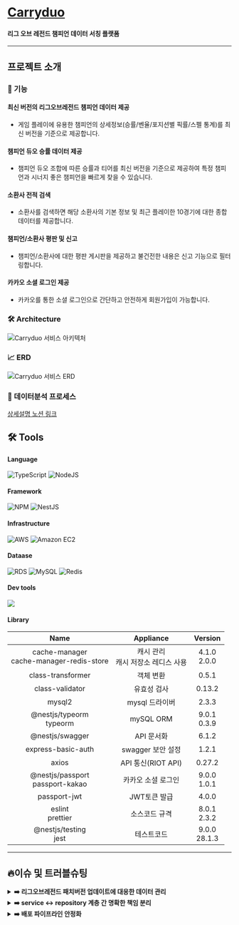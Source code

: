# [Carryduo][Carryduo-link]

[Carryduo-link]: https://www.carryduo.site

#### 리그 오브 레전드 챔피언 데이터 서칭 플랫폼

---

## 프로젝트 소개

### 🚀 기능

#### 최신 버전의 리그오브레전드 챔피언 데이터 제공

- 게임 플레이에 유용한 챔피언의 상세정보(승률/벤율/포지션별 픽률/스펠 통계)를 최신 버전을 기준으로 제공합니다.

#### 챔피언 듀오 승률 데이터 제공

- 챔피언 듀오 조합에 따른 승률과 티어를 최신 버전을 기준으로 제공하여 특정 챔피언과 시너지 좋은 챔피언을 빠르게 찾을 수 있습니다.  

#### 소환사 전적 검색

- 소환사를 검색하면 해당 소환사의 기본 정보 및 최근 플레이한 10경기에 대한 종합 데이터를 제공합니다.

#### 챔피언/소환사 평판 및 신고

- 챔피언/소환사에 대한 평판 게시판을 제공하고 불건전한 내용은 신고 기능으로 필터링합니다.

#### 카카오 소셜 로그인 제공

- 카카오를 통한 소셜 로그인으로 간단하고 안전하게 회원가입이 가능합니다.

### 🛠 Architecture

![Carryduo 서비스 아키텍처](https://user-images.githubusercontent.com/91710667/202378441-9b647519-012a-4adf-b820-3b1bd91c2e82.png)

### 📈 ERD

![Carryduo 서비스 ERD](https://user-images.githubusercontent.com/91710667/202378401-9a983754-d8f1-4f41-8d8b-d79e62d2b283.png)

### 🚀 데이터분석 프로세스

[상세설명 노션 링크][notionLink]

[notionLink]: https://frequent-hovercraft-885.notion.site/Carryduo-7a9e5f584620444986ee950bd309b524

## 🛠 Tools

#### Language



![TypeScript](https://img.shields.io/badge/TypeScript-3178C6?style=for-the-badge&logo=TypeScript&logoColor=white)
![NodeJS](https://img.shields.io/badge/node.js-6DA55F?style=for-the-badge&logo=node.js&logoColor=white)

#### Framework


![NPM](https://img.shields.io/badge/NPM-%23000000.svg?style=for-the-badge&logo=npm&logoColor=white)
![NestJS](https://img.shields.io/badge/NestJS-E0234E?style=for-the-badge&logo=NestJs&logoColor=white)

#### Infrastructure


![AWS](https://img.shields.io/badge/AWS-%23FF9900.svg?style=for-the-badge&logo=amazon-aws&logoColor=white)
![Amazon EC2](https://img.shields.io/badge/Amazon%20EC2-FF9900.svg?style=for-the-badge&logo=Amazon%20EC2&logoColor=white)

#### Dataase

![RDS](https://img.shields.io/badge/Amazon%20RDS-527FFF?style=for-the-badge&logo=Amazon%20RDS&logoColor=white)
![MySQL](https://img.shields.io/badge/MySQL-4479A1?style=for-the-badge&logo=MySQL&logoColor=white)
![Redis](https://img.shields.io/badge/redis-%23DD0031.svg?style=for-the-badge&logo=redis&logoColor=white)

#### Dev tools


<img src="https://img.shields.io/badge/github-181717.svg?style=for-the-badge&logo=github&logoColor=white">

#### Library
| Name                | Appliance               | Version  |
| :-----------------: | :---------------------: | :------: |
| cache-manager</br>cache-manager-redis-store   | 캐시 관리</br>캐시 저장소 레디스 사용  |4.1.0</br>2.0.0|
| class-transformer   | 객체 변환              |0.5.1|
| class-validator     | 유효성 검사            |0.13.2|
| mysql2              | mysql 드라이버         |2.3.3|
| @nestjs/typeorm</br>typeorm  | mySQL ORM             |9.0.1</br>0.3.9|
| @nestjs/swagger     | API 문서화            |6.1.2|
| express-basic-auth  | swagger 보안 설정      |1.2.1|
| axios               |  API 통신(RIOT API)     |0.27.2|
| @nestjs/passport</br>passport-kakao      | 카카오 소셜 로그인      |9.0.0</br>1.0.1|
| passport-jwt        | JWT토큰 발급            |4.0.0|
| eslint</br>prettier | 소스코드 규격            |8.0.1</br>2.3.2|
| @nestjs/testing</br>jest          |  테스트코드             |9.0.0</br>28.1.3|

<hr>

## 🔥이슈 및 트러블슈팅

<details>
<summary><b>➡️ 리그오브레전드 패치버전 업데이트에 대응한 데이터 관리 </b></summary>
<br/>
  
> **문제1** : 리그오브레전드에 새로운 패치버전이 업데이트 되면, 이전 패치버전의 챔피언 데이터는 사용자에게 무용한 데이터가 됩니다. 기존 데이터 분석 프로젝트에서는 패치버전을 고려하지 않아, outdated한 표본이 데이터에 지속적으로 쌓여, 데이터의 유의미성이 저하되는 문제가 있었습니다.
>
> **해결1** : 패치버전에 따라 데이터를 구분해서 수집/분석하도록 데이터 분석 로직을 수정하고, 사용자에게 무용한  패치버전 데이터는 주기적으로 폐기처분하도록 하여, 데이터 최신화와 DB 용량 관리를 동시에 실현했습니다. <br/> <br/>
> **코드스니펫** <br/>
  > [1) Outdated한 데이터 폐기 로직 코드스니펫][CodeSnipet1]

[CodeSnipet1]: https://github.com/Carryduo/Carryduo-DataAnalysis/blob/40bbbeb2dc79e78fd9ab4fa068c1e597a68bc693/analyze/data-retirement/data.retirement.controller.js#L21-L112


> **문제2** : 리그오브레전드에 새로운 패치버전이 업데이트 되었을 시에 패치 초반에는 분석된 데이터의 양이 현저히 적어, 분석이 되지 않은 챔피언의 경우, 분석 데이터 값이 null로 응답되는 문제가 발생했습니다. 데이터 분석용 DB에서 유저에게 데이터를 제공하는 서비스용 DB로 데이터를 이관하는 스케줄이 1시간 30분으로 설정되어있기 때문이었습니다.
>
> **해결2** : 1) 최신 패치버전에 대응한 챔피언 데이터가 없는 경우, 이전 패치버전을 response하도록 로직을 개선했습니다. 2)transferStatus라는 데이터 이관 주기 상태값을 데이터 분석 스케줄러에 적용하여, 데이터 이관 주기를 기존 1시간 30분에서 12시간으로 변경하여, 새로운 패치 초반 단계에서 특정 챔피언에 대한 response 값이 null로 뜨는 현상을 방지하였습니다. <br/> <br/>
> **코드스니펫**<br/>
> [1) 데이터가 없는 경우, 이전 패치버전 response 적용 코드스니펫][CodeSnipet2] <br/>
> [2) 스케줄러에 transferStatus 적용 코드스니펫][CodeSnipet3]

[CodeSnipet2]: https://github.com/Carryduo/Carryduo-TEAM-BE/blob/cf32a5f4440151a273421f314a7e206d77669d26/src/combination-stat/combination-stat.service.ts#L62-L75
[CodeSnipet3]: https://github.com/Carryduo/Carryduo-DataAnalysis/blob/40bbbeb2dc79e78fd9ab4fa068c1e597a68bc693/task/task.js#L37-L77
  
</details>

<details>
<summary><b>➡️ service <-> repository 계층 간 명확한 책임 분리 </b></summary>
<br/>
  
> **문제** : 프로젝트는 3-Layered-Architecture 구조에 입각하여 작성되었습니다. 프로젝트의 기능 중 request 값에 따라 쿼리문의 where문을 변경해주어야 하는 로직이 있었습니다. 기존에는 이를 DB 쿼리를 관리하는 repository 계층에서 분기 처리를 해주었습니다. 이에 따라, 순수한 DB 쿼리만을 관리한다는 repositroy 계층이 비즈니스 로직을 관리하는  service 계층의 책임까지  분담하는 구조적 문제가 발생했습니다.
>
> **해결** : switch-case 문을 활용하여, serivce에서 controller부터 받은 request 값에 따라 쿼리 where문을 사전에 분기처리하여 repository 계층으로 이를 넘기도록 구조를 수정하여 계층 간 책임 분리를 공고화하였습니다. <br/> <br/>
> **코드스니펫**<br/>
> [1)switch-case문 활용 코드스니펫][CodeSnipet4]
  
  [CodeSnipet4]: https://github.com/Carryduo/Carryduo-TEAM-BE/blob/cf32a5f4440151a273421f314a7e206d77669d26/src/combination-stat/combination-stat.service.ts#L119-L194
</details>

<details>
<summary><b>➡️ 배포 파이프라인 안정화 </b></summary>
  <br/>
  
  
> **문제** : 기존 배포 파이프라인은 CI -> 런타임 환경 배포 -> 빌드 -> 프로젝트 재실행로 구성되어 있었습니다. 이에, 프로젝트 규모가 커짐에 따라서 런타임 환경에서 배포에 대한 부담이 커져, 서버 재실행 시간이 지연되는 문제가 발생했습니다.
>
> **해결** : AWS CodeBuilder를 도입하여, 배포 파이프라인을 CI -> 빌드 -> 런타임 환경 배포 -> 프로젝트 재실행의 순서로 수정하여, 빌드/배포 환경을 안정화하였습니다.
</details>

